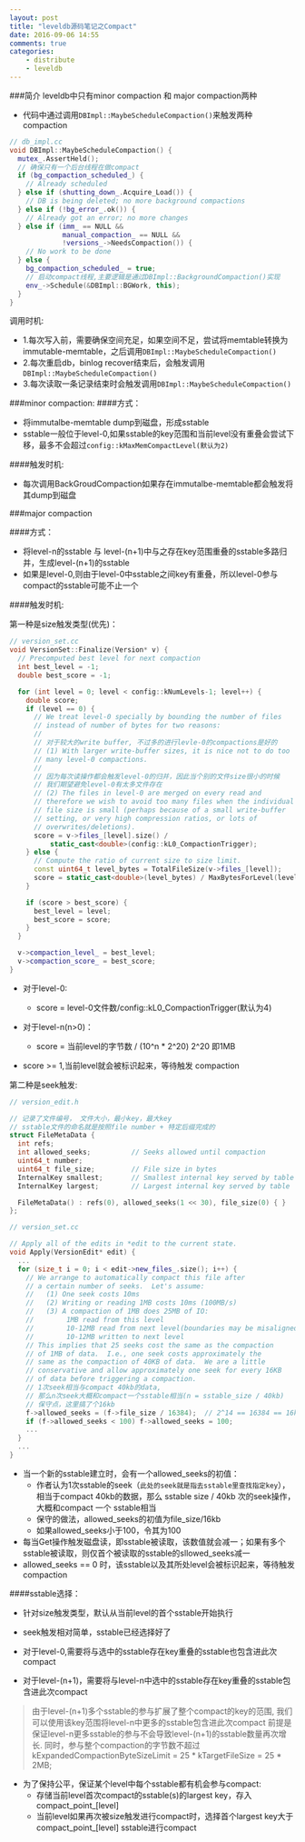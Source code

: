 ```yaml
---
layout: post
title: "leveldb源码笔记之Compact"
date: 2016-09-06 14:55
comments: true
categories:
    - distribute
    - leveldb
---
```

###简介
leveldb中只有minor compaction 和 major compaction两种

- 代码中通过调用`DBImpl::MaybeScheduleCompaction()`来触发两种compaction
```cpp
// db_impl.cc
void DBImpl::MaybeScheduleCompaction() {
  mutex_.AssertHeld();
  // 确保只有一个后台线程在做compact
  if (bg_compaction_scheduled_) {
    // Already scheduled
  } else if (shutting_down_.Acquire_Load()) {
    // DB is being deleted; no more background compactions
  } else if (!bg_error_.ok()) {
    // Already got an error; no more changes
  } else if (imm_ == NULL &&
             manual_compaction_ == NULL &&
             !versions_->NeedsCompaction()) {
    // No work to be done
  } else {
    bg_compaction_scheduled_ = true;
    // 启动compact线程,主要逻辑是通过DBImpl::BackgroundCompaction()实现
    env_->Schedule(&DBImpl::BGWork, this);
  }
}
```
调用时机:

- 1.每次写入前，需要确保空间充足，如果空间不足，尝试将memtable转换为immutable-memtable，之后调用`DBImpl::MaybeScheduleCompaction()`
- 2.每次重启db，binlog recover结束后，会触发调用`DBImpl::MaybeScheduleCompaction()`
- 3.每次读取一条记录结束时会触发调用`DBImpl::MaybeScheduleCompaction()`




###minor compaction:
####方式：

- 将immutalbe-memtable dump到磁盘，形成sstable
- sstable一般位于level-0,如果sstable的key范围和当前level没有重叠会尝试下移，最多不会超过`config::kMaxMemCompactLevel(默认为2)`

####触发时机:

- 每次调用BackGroudCompaction如果存在immutalbe-memtable都会触发将其dump到磁盘


###major compaction

####方式：

- 将level-n的sstable 与 level-(n+1)中与之存在key范围重叠的sstable多路归并，生成level-(n+1)的sstable
- 如果是level-0,则由于level-0中sstable之间key有重叠，所以level-0参与compact的sstable可能不止一个

####触发时机:

第一种是size触发类型(优先)：

```cpp
// version_set.cc
void VersionSet::Finalize(Version* v) {
  // Precomputed best level for next compaction
  int best_level = -1;
  double best_score = -1;

  for (int level = 0; level < config::kNumLevels-1; level++) {
    double score;
    if (level == 0) {
      // We treat level-0 specially by bounding the number of files
      // instead of number of bytes for two reasons:
      //
      // 对于较大的write buffer, 不过多的进行levle-0的compactions是好的
      // (1) With larger write-buffer sizes, it is nice not to do too
      // many level-0 compactions.
      //
      // 因为每次读操作都会触发level-0的归并，因此当个别的文件size很小的时候
      // 我们期望避免level-0有太多文件存在
      // (2) The files in level-0 are merged on every read and
      // therefore we wish to avoid too many files when the individual
      // file size is small (perhaps because of a small write-buffer
      // setting, or very high compression ratios, or lots of
      // overwrites/deletions).
      score = v->files_[level].size() /
          static_cast<double>(config::kL0_CompactionTrigger);
    } else {
      // Compute the ratio of current size to size limit.
      const uint64_t level_bytes = TotalFileSize(v->files_[level]);
      score = static_cast<double>(level_bytes) / MaxBytesForLevel(level);
    }

    if (score > best_score) {
      best_level = level;
      best_score = score;
    }
  }

  v->compaction_level_ = best_level;
  v->compaction_score_ = best_score;
}
```

- 对于level-0:
  - score = level-0文件数/config::kL0_CompactionTrigger(默认为4)

- 对于level-n(n>0)：
  - score = 当前level的字节数 / (10^n * 2^20)  2^20 即1MB

- score >= 1,当前level就会被标识起来，等待触发 compaction

第二种是seek触发:

```cpp
// version_edit.h

// 记录了文件编号， 文件大小，最小key，最大key
// sstable文件的命名就是按照file number + 特定后缀完成的
struct FileMetaData {
  int refs;
  int allowed_seeks;          // Seeks allowed until compaction
  uint64_t number;
  uint64_t file_size;         // File size in bytes
  InternalKey smallest;       // Smallest internal key served by table
  InternalKey largest;        // Largest internal key served by table

  FileMetaData() : refs(0), allowed_seeks(1 << 30), file_size(0) { }
};

// version_set.cc

// Apply all of the edits in *edit to the current state.
void Apply(VersionEdit* edit) {
  ...
  for (size_t i = 0; i < edit->new_files_.size(); i++) {
    // We arrange to automatically compact this file after
    // a certain number of seeks.  Let's assume:
    //   (1) One seek costs 10ms
    //   (2) Writing or reading 1MB costs 10ms (100MB/s)
    //   (3) A compaction of 1MB does 25MB of IO:
    //        1MB read from this level
    //        10-12MB read from next level(boundaries may be misaligned)
    //        10-12MB written to next level
    // This implies that 25 seeks cost the same as the compaction
    // of 1MB of data.  I.e., one seek costs approximately the
    // same as the compaction of 40KB of data.  We are a little
    // conservative and allow approximately one seek for every 16KB
    // of data before triggering a compaction.
    // 1次seek相当与compact 40kb的data,
    // 那么n次seek大概和compact一个sstable相当(n = sstable_size / 40kb)
    // 保守点，这里搞了个16kb
    f->allowed_seeks = (f->file_size / 16384);  // 2^14 == 16384 == 16kb
    if (f->allowed_seeks < 100) f->allowed_seeks = 100;
    ...
  }
  ...
}
```
- 当一个新的sstable建立时，会有一个allowed_seeks的初值：
  - 作者认为1次sstable的seek（`此处的seek就是指去sstable里查找指定key`），相当于compact 40kb的数据，那么 sstable size / 40kb  次的seek操作，大概和compact 一个 sstable相当
  - 保守的做法，allowed_seeks的初值为file_size/16kb
  - 如果allowed_seeks小于100，令其为100
- 每当Get操作触发磁盘读，即sstable被读取，该数值就会减一；如果有多个sstable被读取，则仅首个被读取的sstable的sllowed_seeks减一
- allowed_seeks == 0 时，该sstable以及其所处level会被标识起来，等待触发 compaction

####sstable选择：

- 针对size触发类型，默认从当前level的首个sstable开始执行

- seek触发相对简单，sstable已经选择好了

- 对于level-0,需要将与选中的sstable存在key重叠的sstable也包含进此次compact

- 对于level-(n+1)，需要将与level-n中选中的sstable存在key重叠的sstable包含进此次compact
>由于level-(n+1)多个sstable的参与扩展了整个compact的key的范围, 我们可以使用该key范围将level-n中更多的sstable包含进此次compact
>前提是保证level-n更多sstable的参与不会导致level-(n+1)的sstable数量再次增长.
>同时，参与整个compaction的字节数不超过kExpandedCompactionByteSizeLimit = 25 * kTargetFileSize = 25 * 2MB;

- 为了保持公平，保证某个level中每个sstable都有机会参与compact:
  - 存储当前level首次compact的sstable(s)的largest key，存入compact_point_[level]
  - 当前level如果再次被size触发进行compact时，选择首个largest key大于compact_point_[level] sstable进行compact
